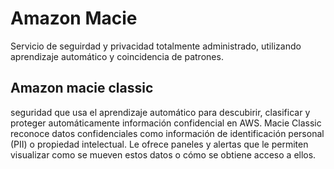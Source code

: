 # Amazon Macie

Servicio de seguirdad y privacidad totalmente administrado, utilizando aprendizaje automático y coincidencia de patrones. 

## Amazon macie classic

seguridad que usa el aprendizaje automático para descubirir, clasificar y proteger automáticamente información confidencial en AWS. Macie Classic reconoce datos confidenciales como información de identificación personal (PII) o propiedad intelectual. Le ofrece paneles y alertas que le permiten visualizar como se mueven estos datos o cómo se obtiene acceso a ellos. 


